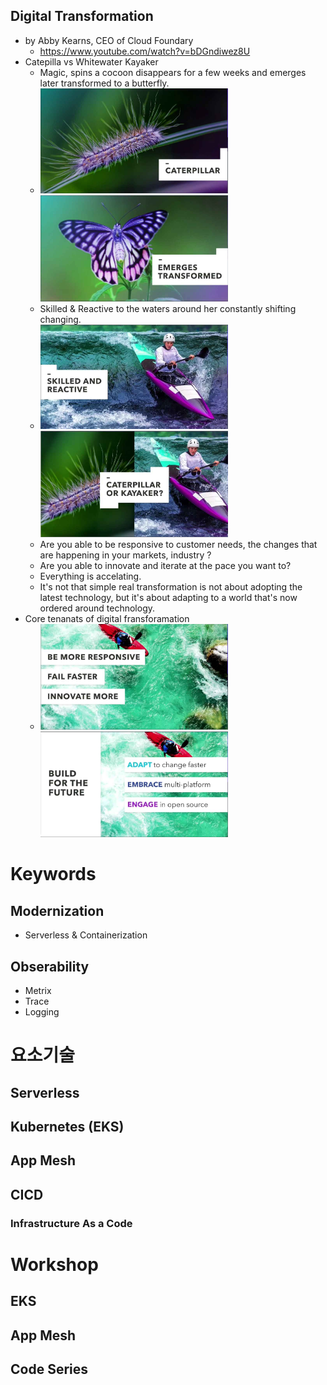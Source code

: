 ## Digital Transformation
- by Abby Kearns, CEO of Cloud Foundary
  - https://www.youtube.com/watch?v=bDGndiwez8U
- Catepilla vs Whitewater Kayaker
  - Magic, spins a cocoon disappears for a few weeks and emerges later transformed to a butterfly.
  - <img src="./images/image-001.jpg" width="300"><img src="./images/image-002.jpg" width="300">
  - Skilled & Reactive to the waters around her constantly shifting changing.
  - <img src="./images/image-003.jpg" width="300"><img src="./images/image-004.jpg" width="300">
  - Are you able to be responsive to customer needs, the changes that are happening in your markets, industry ? 
  - Are you able to innovate and iterate at the pace you want to?
  - Everything is accelating. 
  - It's not that simple real transformation is not about adopting the latest technology, but it's about adapting to a world that's now ordered around technology.
- Core tenanats of digital fransforamation
  - <img src="./images/image-005.jpg" width="300"><img src="./images/image-006.jpg" width="300">
    

# Keywords
## Modernization 
 - Serverless & Containerization 

## Obserability
 - Metrix
 - Trace
 - Logging


# 요소기술
## Serverless
## Kubernetes (EKS)
## App Mesh
## CICD
### Infrastructure As a Code


# Workshop
## EKS
## App Mesh
## Code Series